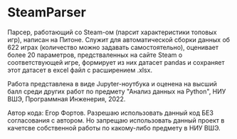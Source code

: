 # SteamParser
Парсер, работающий со Steam-ом (парсит характеристики топовых игр), написан на Питоне. Служит для автоматической сборки данных об 622 играх (количество можно задавать самостоятельно), оценивает более 20 параметров, предстваленных на сайте Steam о соответствующей игре, формирует из них датасет pandas и сохраняет этот датасет в excel файл с расширением .xlsx.

Работа представлена в виде Jupyter-ноутбука и оценена на высший балл среди других работ по предмету "Анализ данных на Python", НИУ ВШЭ, Программная Инженерия, 2022.

Автор кода: Егор Фортов.
Разрешаю использовать данный код БЕЗ согласования с автором. Но запрещаю использовать данный проект в качетсве собственной работы по какому-либо предмету в НИУ ВШЭ.
